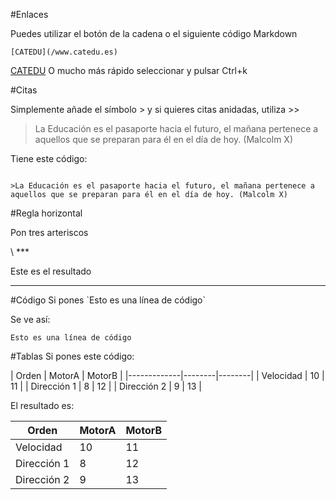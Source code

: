 #Enlaces

Puedes utilizar el botón de la cadena o el siguiente código Markdown
~~~
[CATEDU](/www.catedu.es)
~~~
[CATEDU](/www.catedu.es)
O mucho más rápido seleccionar y pulsar Ctrl+k

#Citas

Simplemente añade el símbolo > y si quieres citas anidadas, utiliza >>

>La Educación es el pasaporte hacia el futuro, el mañana pertenece a aquellos que se preparan para él en el día de hoy. (Malcolm X)

Tiene este código:

~~~

>La Educación es el pasaporte hacia el futuro, el mañana pertenece a aquellos que se preparan para él en el día de hoy. (Malcolm X)

~~~

#Regla horizontal

Pon tres arteriscos 

\ ***



Este es el resultado

***
#Código
Si pones \`Esto es una línea de código`

Se ve así:

`Esto es una línea de código`

#Tablas
Si pones este código:

\| Orden       | MotorA | MotorB |
\|-------------|--------|--------|
\| Velocidad   | 10     | 11     |
\| Dirección 1 | 8      | 12     |
\| Dirección 2 | 9      | 13     |

El resultado es:

| Orden       | MotorA | MotorB |
|-------------|--------|--------|
| Velocidad   | 10     | 11     |
| Dirección 1 | 8      | 12     |
| Dirección 2 | 9      | 13     |












